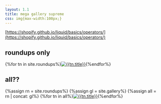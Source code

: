 ```yaml
---
layout: 1.1
title: mega gallery supreme
css: img{max-width:100px;}
---
```

[https://shopify.github.io/liquid/basics/operators/](https://shopify.github.io/liquid/basics/operators/)

## roundups only
<section id="gallery" class="artwall">
{%for tn in site.roundups%}<a href="{%include url.html%}{{tn.permalink}}"><img src="{%include url.html%}/assets/img/gallery/roundups/{{tn.slug}}-tn.png" alt="{{tn.title}}"/></a>{%endfor%}
</section>

## all??
<section id="gallery" class="artwall">
{%assign rn = site.roundups%}
{%assign gl = site.gallery%}
{%assign all = rn | concat: gl%}
{%for tn in all%}<a href="{%include url.html%}{{tn.permalink}}"><img src="{%include url.html%}/assets/img/gallery/{%if tn.url contains 'roundup'%}roundups/{{tn.slug}}{%else%}{{tn.img}}{%endif%}-tn.png" alt="{{tn.title}}"/></a>{%endfor%}
</section>